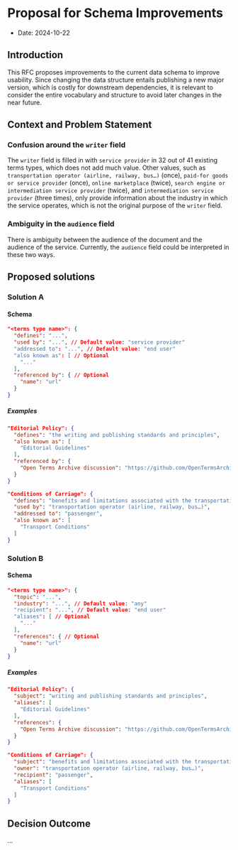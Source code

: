 # Proposal for Schema Improvements

- Date: 2024-10-22

## Introduction

This RFC proposes improvements to the current data schema to improve usability. Since changing the data structure entails publishing a new major version, which is costly for downstream dependencies, it is relevant to consider the entire vocabulary and structure to avoid later changes in the near future.

## Context and Problem Statement

### Confusion around the `writer` field

The `writer` field is filled in with `service provider` in 32 out of 41 existing terms types, which does not add much value. Other values, such as `transportation operator (airline, railway, bus…)` (once), `paid-for goods or service provider` (once), `online marketplace` (twice), `search engine or intermediation service provider` (twice), and `intermediation service provider` (three times), only provide information about the industry in which the service operates, which is not the original purpose of the `writer` field.

### Ambiguity in the `audience` field

There is ambiguity between the audience of the document and the audience of the service. Currently, the `audience` field could be interpreted in these two ways.

## Proposed solutions

### Solution A

#### Schema

```json
"<terms type name>": {
  "defines": "...",
  "used by": "...", // Default value: "service provider"
  "addressed to": "...", // Default value: "end user"
  "also known as": [ // Optional
    "..."
  ],
  "referenced by": { // Optional
    "name": "url"
  }
}
```

##### Examples

```json
"Editorial Policy": {
  "defines": "the writing and publishing standards and principles",
  "also known as": [
    "Editorial Guidelines"
  ],
  "referenced by": {
    "Open Terms Archive discussion": "https://github.com/OpenTermsArchive/terms-types/discussions/35"
  }
}
```

```json
"Conditions of Carriage": {
  "defines": "benefits and limitations associated with the transportation being provided",
  "used by": "transportation operator (airline, railway, bus…)",
  "addressed to": "passenger",
  "also known as": [
    "Transport Conditions"
  ]
}
```

### Solution B 

#### Schema


```json
"<terms type name>": {
  "topic": "...",
  "industry": "...", // Default value: "any"
  "recipient": "...", // Default value: "end user"
  "aliases": [ // Optional
    "..."
  ],
  "references": { // Optional
    "name": "url"
  }
}
```

##### Examples

```json
"Editorial Policy": {
  "subject": "writing and publishing standards and principles",
  "aliases": [
    "Editorial Guidelines"
  ],
  "references": {
    "Open Terms Archive discussion": "https://github.com/OpenTermsArchive/terms-types/discussions/35"
  }
}
```

```json
"Conditions of Carriage": {
  "subject": "benefits and limitations associated with the transportation being provided",
  "owner": "transportation operator (airline, railway, bus…)",
  "recipient": "passenger",
  "aliases": [
    "Transport Conditions"
  ]
}
```

## Decision Outcome

...
